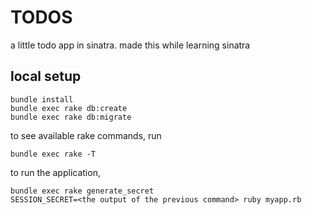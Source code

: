 # TODOS

a little todo app in sinatra. made this while learning sinatra

## local setup

```
bundle install
bundle exec rake db:create
bundle exec rake db:migrate
```

to see available rake commands, run

```
bundle exec rake -T
```

to run the application,

```
bundle exec rake generate_secret
SESSION_SECRET=<the output of the previous command> ruby myapp.rb
```